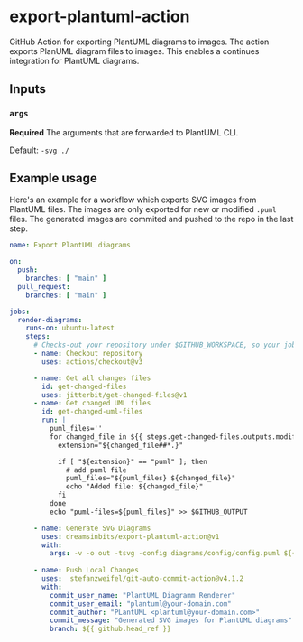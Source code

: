 # export-plantuml-action
GitHub Action for exporting PlantUML diagrams to images.
The action exports PlanUML diagram files to images.
This enables a continues integration for PlantUML diagrams.

## Inputs
### `args`

**Required** The arguments that are forwarded to PlantUML CLI. 

Default: `-svg ./`

## Example usage
Here's an example for a workflow which exports SVG images from PlantUML files.
The images are only exported for new or modified `.puml` files.
The generated images are commited and pushed to the repo in the last step.

```yaml
name: Export PlantUML diagrams

on:
  push:
    branches: [ "main" ]
  pull_request:
    branches: [ "main" ]

jobs:
  render-diagrams:
    runs-on: ubuntu-latest
    steps:
      # Checks-out your repository under $GITHUB_WORKSPACE, so your job can access it
      - name: Checkout repository
        uses: actions/checkout@v3

      - name: Get all changes files
        id: get-changed-files
        uses: jitterbit/get-changed-files@v1
      - name: Get changed UML files
        id: get-changed-uml-files
        run: |
          puml_files=''
          for changed_file in ${{ steps.get-changed-files.outputs.modified }}; do
            extension="${changed_file##*.}"

            if [ "${extension}" == "puml" ]; then
              # add puml file
              puml_files="${puml_files} ${changed_file}"
              echo "Added file: ${changed_file}"
            fi
          done
          echo "puml-files=${puml_files}" >> $GITHUB_OUTPUT

      - name: Generate SVG Diagrams
        uses: dreamsinbits/export-plantuml-action@v1
        with:
          args: -v -o out -tsvg -config diagrams/config/config.puml ${{ steps.get-changed-uml-files.outputs.puml-files }}
          
      - name: Push Local Changes
        uses:  stefanzweifel/git-auto-commit-action@v4.1.2 
        with: 
          commit_user_name: "PlantUML Diagramm Renderer"
          commit_user_email: "plantuml@your-domain.com"
          commit_author: "PLantUML <plantuml@your-domain.com>"
          commit_message: "Generated SVG images for PlantUML diagrams" 
          branch: ${{ github.head_ref }}
```
